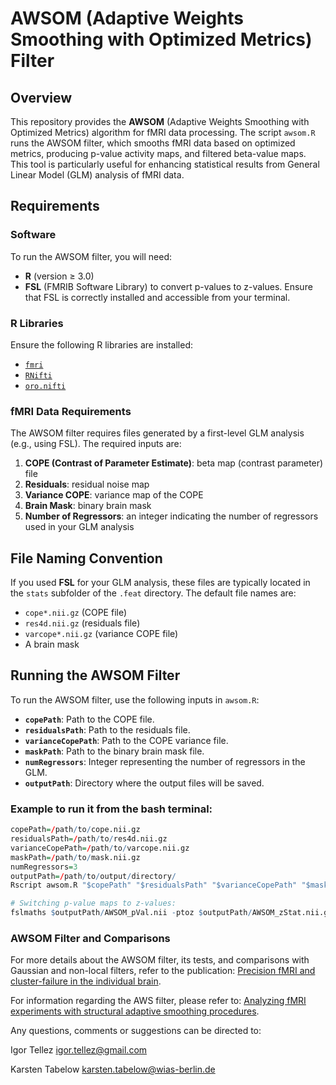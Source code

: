 # AWSOM (Adaptive Weights Smoothing with Optimized Metrics) Filter

## Overview

This repository provides the **AWSOM** (Adaptive Weights Smoothing with Optimized Metrics) algorithm for fMRI data processing. The script `awsom.R` runs the AWSOM filter, which smooths fMRI data based on optimized metrics, producing p-value activity maps, and filtered beta-value maps. This tool is particularly useful for enhancing statistical results from General Linear Model (GLM) analysis of fMRI data.

## Requirements

### Software

To run the AWSOM filter, you will need:

- **R** (version ≥ 3.0)
- **FSL** (FMRIB Software Library) to convert p-values to z-values. Ensure that FSL is correctly installed and accessible from your terminal.

### R Libraries

Ensure the following R libraries are installed:

- [`fmri`](https://CRAN.R-project.org/package=fmri)
- [`RNifti`](https://cran.r-project.org/web/packages/RNifti/index.html)
- [`oro.nifti`](https://cran.r-project.org/web/packages/oro.nifti/index.html)

### fMRI Data Requirements

The AWSOM filter requires files generated by a first-level GLM analysis (e.g., using FSL). The required inputs are:

1. **COPE (Contrast of Parameter Estimate)**: beta map (contrast parameter) file
2. **Residuals**: residual noise map
3. **Variance COPE**: variance map of the COPE
4. **Brain Mask**: binary brain mask
5. **Number of Regressors**: an integer indicating the number of regressors used in your GLM analysis

## File Naming Convention

If you used **FSL** for your GLM analysis, these files are typically located in the `stats` subfolder of the `.feat` directory. The default file names are:

- `cope*.nii.gz` (COPE file)
- `res4d.nii.gz` (residuals file)
- `varcope*.nii.gz` (variance COPE file)
- A brain mask

## Running the AWSOM Filter

To run the AWSOM filter, use the following inputs in `awsom.R`:

- **`copePath`**: Path to the COPE file.
- **`residualsPath`**: Path to the residuals file.
- **`varianceCopePath`**: Path to the COPE variance file.
- **`maskPath`**: Path to the binary brain mask file.
- **`numRegressors`**: Integer representing the number of regressors in the GLM.
- **`outputPath`**: Directory where the output files will be saved.

### Example to run it from the bash terminal:

```r
copePath=/path/to/cope.nii.gz
residualsPath=/path/to/res4d.nii.gz
varianceCopePath=/path/to/varcope.nii.gz
maskPath=/path/to/mask.nii.gz
numRegressors=3
outputPath=/path/to/output/directory/
Rscript awsom.R "$copePath" "$residualsPath" "$varianceCopePath" "$maskPath" "$numRegressors" "$outputPath"

# Switching p-value maps to z-values:
fslmaths $outputPath/AWSOM_pVal.nii -ptoz $outputPath/AWSOM_zStat.nii.gz
```
### AWSOM Filter and Comparisons

For more details about the AWSOM filter, its tests, and comparisons with Gaussian and non-local filters, refer to the publication: [Precision fMRI and cluster-failure in the individual brain](https://onlinelibrary.wiley.com/doi/10.1002/hbm.26813).



For information regarding the AWS filter, please refer to: [Analyzing fMRI experiments with structural adaptive smoothing procedures](https://www.sciencedirect.com/science/article/abs/pii/S1053811906007117?via%3Dihub).


Any questions, comments or suggestions can be directed to:

Igor Tellez [igor.tellez@gmail.com](mailto:igor.tellez@gmail.com)

Karsten Tabelow [karsten.tabelow@wias-berlin.de](mailto:karsten.tabelow@wias-berlin.de)
